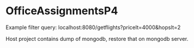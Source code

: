 # OfficeAssignmentsP4

Example filter query: localhost:8080/getflights?pricelt=4000&hopslt=2

Host project contains dump of mongodb, restore that on mongodb server.
